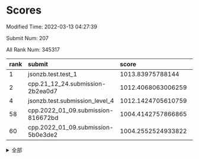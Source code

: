 # Scores

Modified Time: 2022-03-13 04:27:39

Submit Num: 207

All Rank Num: 345317

| rank |               submit               |       score        |       sigma        | pk_num |
| :--- | :--------------------------------- | :----------------- | :----------------- | :----- |
| 1    | jsonzb.test.test_1                 | 1013.83975788144   | 0.8321139630714942 | 6674   |
| 2    | cpp.21_12_24.submission-2b2ea0d7   | 1012.4068063006259 | 0.7957087571775521 | 6671   |
| 4    | jsonzb.test.submission_level_4     | 1012.1424705610759 | 0.7891104161939327 | 6676   |
| 58   | cpp.2022_01_09.submission-816672bd | 1004.4142757866865 | 0.7220386371986814 | 6672   |
| 60   | cpp.2022_01_09.submission-5b0e3de2 | 1004.2552524933822 | 0.7077126509126979 | 6677   |


<details>
<summary>全部</summary>

| rank |                 submit                 |       score        |       sigma        | pk_num |
| :--- | :------------------------------------- | :----------------- | :----------------- | :----- |
| 1    | jsonzb.test.test_1                     | 1013.83975788144   | 0.8321139630714942 | 6674   |
| 2    | cpp.21_12_24.submission-2b2ea0d7       | 1012.4068063006259 | 0.7957087571775521 | 6671   |
| 3    | gobigger.level_3.submission_level_3_42 | 1012.1956360700682 | 0.7972794647704228 | 6675   |
| 4    | jsonzb.test.submission_level_4         | 1012.1424705610759 | 0.7891104161939327 | 6676   |
| 5    | gobigger.level_3.submission_level_3_16 | 1011.6994778816943 | 0.7879090643912547 | 6670   |
| 6    | gobigger.level_3.submission_level_3_10 | 1011.0018819973651 | 0.7836978255490642 | 6675   |
| 7    | gobigger.level_3.submission_level_3_20 | 1010.9930865166867 | 0.7568118532627649 | 6665   |
| 8    | gobigger.level_3.submission_level_3_15 | 1010.9428058939122 | 0.7507204907371666 | 6675   |
| 9    | gobigger.level_3.submission_level_3_4  | 1010.9071663528795 | 0.7618934980502406 | 6677   |
| 10   | gobigger.level_3.submission_level_3_19 | 1010.8796185959811 | 0.7842139989189384 | 6671   |
| 11   | gobigger.level_3.submission_level_3_23 | 1010.7766485453877 | 0.7758826156735588 | 6667   |
| 12   | gobigger.level_3.submission_level_3_21 | 1010.7468186999886 | 0.7811261546448359 | 6673   |
| 13   | gobigger.level_3.submission_level_3_6  | 1010.7433113808064 | 0.764390755796495  | 6675   |
| 14   | gobigger.level_3.submission_level_3_9  | 1010.7323469324018 | 0.7669643942106565 | 6670   |
| 15   | gobigger.level_3.submission_level_3_27 | 1010.6883859907399 | 0.7929876113346787 | 6678   |
| 16   | gobigger.level_3.submission_level_3_25 | 1010.5775874782407 | 0.7735626744333598 | 6670   |
| 17   | gobigger.level_3.submission_level_3_22 | 1010.5658496808978 | 0.7620497904278337 | 6666   |
| 18   | gobigger.level_3.submission_level_3_0  | 1010.5141321056611 | 0.7553962625966147 | 6671   |
| 19   | gobigger.level_3.submission_level_3_36 | 1010.4889017593349 | 0.7697585085008305 | 6676   |
| 20   | gobigger.level_3.submission_level_3_35 | 1010.4883209416046 | 0.7486580472415756 | 6670   |
| 21   | gobigger.level_3.submission_level_3_29 | 1010.4332804026584 | 0.7714723154967952 | 6667   |
| 22   | gobigger.level_3.submission_level_3_18 | 1010.319652623419  | 0.7645045296662673 | 6678   |
| 23   | gobigger.level_3.submission_level_3_5  | 1010.2275585040022 | 0.7949408373345439 | 6675   |
| 24   | gobigger.level_3.submission_level_3_33 | 1010.1909294825817 | 0.7863741173305321 | 6676   |
| 25   | gobigger.level_3.submission_level_3_39 | 1010.1884319148345 | 0.742085128945552  | 6674   |
| 26   | gobigger.level_3.submission_level_3_7  | 1010.1832556961157 | 0.7421685768513474 | 6673   |
| 27   | gobigger.level_3.submission_level_3_41 | 1010.1089443394663 | 0.7580256675313057 | 6674   |
| 28   | gobigger.level_3.submission_level_3_30 | 1009.9636537222948 | 0.7625609599805064 | 6664   |
| 29   | gobigger.level_3.submission_level_3_28 | 1009.9385817898111 | 0.7562960155617968 | 6677   |
| 30   | gobigger.level_3.submission_level_3_34 | 1009.9036421681108 | 0.7756944580112224 | 6671   |
| 31   | gobigger.level_3.submission_level_3_13 | 1009.7769510338884 | 0.7503813550192111 | 6669   |
| 32   | gobigger.level_3.submission_level_3_11 | 1009.7313193553147 | 0.7465620884296255 | 6670   |
| 33   | gobigger.level_3.submission_level_3_37 | 1009.6855539270495 | 0.7552052770834917 | 6675   |
| 34   | gobigger.level_3.submission_level_3_31 | 1009.6803510128302 | 0.751931590204609  | 6675   |
| 35   | gobigger.level_3.submission_level_3_46 | 1009.6589744738008 | 0.7383785436979016 | 6677   |
| 36   | gobigger.level_3.submission_level_3_26 | 1009.6576571070811 | 0.7553344832390275 | 6671   |
| 37   | gobigger.level_3.submission_level_3_12 | 1009.5820033396396 | 0.7372878160758015 | 6670   |
| 38   | gobigger.level_3.submission_level_3_24 | 1009.5813734947604 | 0.7600948856746154 | 6674   |
| 39   | gobigger.level_3.submission_level_3_32 | 1009.5698313231786 | 0.7584918497841296 | 6676   |
| 40   | gobigger.level_3.submission_level_3_48 | 1009.5666804027376 | 0.7650639488935779 | 6668   |
| 41   | gobigger.level_3.submission_level_3_47 | 1009.5262782054851 | 0.7383585114516089 | 6671   |
| 42   | gobigger.level_3.submission_level_3_45 | 1009.5018202405441 | 0.7536144077770249 | 6678   |
| 43   | gobigger.level_3.submission_level_3_2  | 1009.4509155090276 | 0.7506747651755117 | 6675   |
| 44   | gobigger.level_3.submission_level_3_40 | 1009.4219029959622 | 0.7467454645618569 | 6668   |
| 45   | gobigger.level_3.submission_level_3_1  | 1009.3883391978479 | 0.7327420456182362 | 6672   |
| 46   | gobigger.level_3.submission_level_3_8  | 1009.207609486841  | 0.7469439001220206 | 6671   |
| 47   | gobigger.level_3.submission_level_3_44 | 1008.9491938166026 | 0.746261192277706  | 6670   |
| 48   | gobigger.level_3.submission_level_3_49 | 1008.9466323181571 | 0.7357431179233062 | 6668   |
| 49   | gobigger.level_3.submission_level_3_43 | 1008.892212854782  | 0.7428545415257979 | 6675   |
| 50   | gobigger.level_3.submission_level_3_3  | 1008.7958793891728 | 0.7436136242567202 | 6670   |
| 51   | gobigger.level_3.submission_level_3_14 | 1008.6680771776901 | 0.739459068670833  | 6675   |
| 52   | gobigger.level_3.submission_level_3_38 | 1008.535365123347  | 0.7312366479356603 | 6679   |
| 53   | gobigger.level_3.submission_level_3_17 | 1008.2786874045701 | 0.7581061591181473 | 6676   |
| 54   | gobigger.level_1.submission_level_1_0  | 1005.226137927732  | 0.7196512110516817 | 6675   |
| 55   | gobigger.level_1.submission_level_1_26 | 1004.7454662222249 | 0.7370879291625791 | 6674   |
| 56   | gobigger.level_1.submission_level_1_6  | 1004.5590618289872 | 0.7349465281263522 | 6678   |
| 57   | gobigger.level_1.submission_level_1_34 | 1004.4731289528106 | 0.7286343797640373 | 6671   |
| 58   | cpp.2022_01_09.submission-816672bd     | 1004.4142757866865 | 0.7220386371986814 | 6672   |
| 59   | gobigger.level_1.submission_level_1_48 | 1004.3191985264899 | 0.7259258495203685 | 6670   |
| 60   | cpp.2022_01_09.submission-5b0e3de2     | 1004.2552524933822 | 0.7077126509126979 | 6677   |
| 61   | gobigger.level_1.submission_level_1_17 | 1004.1483451063394 | 0.704798359068021  | 6677   |
| 62   | gobigger.level_1.submission_level_1_7  | 1004.1478730294185 | 0.7188171572224515 | 6677   |
| 63   | gobigger.level_1.submission_level_1_12 | 1004.0904140805357 | 0.719087980541889  | 6673   |
| 64   | gobigger.level_1.submission_level_1_40 | 1004.0492495636672 | 0.7260338874783359 | 6672   |
| 65   | gobigger.level_1.submission_level_1_29 | 1004.0372255617026 | 0.7216516407657092 | 6673   |
| 66   | gobigger.level_1.submission_level_1_49 | 1004.0333461653249 | 0.7161978562405829 | 6674   |
| 67   | gobigger.level_1.submission_level_1_38 | 1003.9361650788211 | 0.7118196608840694 | 6671   |
| 68   | gobigger.level_1.submission_level_1_36 | 1003.9257972457822 | 0.7176118271352591 | 6675   |
| 69   | gobigger.level_1.submission_level_1_18 | 1003.7455276331237 | 0.7144459343653682 | 6674   |
| 70   | gobigger.level_1.submission_level_1_33 | 1003.7136983192096 | 0.7162476895782746 | 6675   |
| 71   | gobigger.level_1.submission_level_1_43 | 1003.7125015776305 | 0.7098216548229697 | 6675   |
| 72   | gobigger.level_1.submission_level_1_21 | 1003.5763776520798 | 0.7158882857622734 | 6675   |
| 73   | gobigger.level_1.submission_level_1_42 | 1003.5060767122528 | 0.718047738615588  | 6670   |
| 74   | gobigger.level_1.submission_level_1_46 | 1003.5055346349586 | 0.7254520347239635 | 6674   |
| 75   | gobigger.level_1.submission_level_1_24 | 1003.4992284594136 | 0.7199239254638197 | 6677   |
| 76   | gobigger.level_1.submission_level_1_8  | 1003.473242891423  | 0.7120608515857239 | 6675   |
| 77   | gobigger.level_1.submission_level_1_44 | 1003.381816164025  | 0.7225640986641255 | 6671   |
| 78   | gobigger.level_1.submission_level_1_15 | 1003.3076647876896 | 0.706682410934172  | 6673   |
| 79   | gobigger.level_1.submission_level_1_1  | 1003.2991599858996 | 0.7151598796986384 | 6672   |
| 80   | gobigger.level_1.submission_level_1_45 | 1003.2925380502389 | 0.7344220014336077 | 6678   |
| 81   | gobigger.level_1.submission_level_1_3  | 1003.2806592934404 | 0.7212053774880384 | 6674   |
| 82   | gobigger.level_1.submission_level_1_41 | 1003.2729643074036 | 0.7100053413270947 | 6671   |
| 83   | gobigger.level_1.submission_level_1_13 | 1003.2687731710911 | 0.7183811371340584 | 6669   |
| 84   | gobigger.level_1.submission_level_1_19 | 1003.2575266387721 | 0.7267131628841289 | 6678   |
| 85   | gobigger.level_1.submission_level_1_37 | 1003.1571179285096 | 0.7277818196160794 | 6674   |
| 86   | gobigger.level_1.submission_level_1_2  | 1002.9916600519612 | 0.7153924247189798 | 6668   |
| 87   | gobigger.level_1.submission_level_1_32 | 1002.9901415482358 | 0.7152973885698058 | 6672   |
| 88   | gobigger.level_1.submission_level_1_39 | 1002.9887062799847 | 0.7174367939793966 | 6677   |
| 89   | gobigger.level_1.submission_level_1_28 | 1002.9379879233276 | 0.7132104361820725 | 6675   |
| 90   | gobigger.level_1.submission_level_1_9  | 1002.9082754379257 | 0.7057223786428479 | 6672   |
| 91   | gobigger.level_1.submission_level_1_14 | 1002.8753538896035 | 0.7047127943453665 | 6668   |
| 92   | gobigger.level_1.submission_level_1_31 | 1002.8648455297794 | 0.720204817373938  | 6669   |
| 93   | gobigger.level_1.submission_level_1_11 | 1002.8139787917545 | 0.7136984835798167 | 6672   |
| 94   | gobigger.level_1.submission_level_1_20 | 1002.8024680498035 | 0.7116882524361049 | 6673   |
| 95   | gobigger.level_1.submission_level_1_10 | 1002.7004244267785 | 0.7137104866967101 | 6680   |
| 96   | gobigger.level_1.submission_level_1_4  | 1002.6291156464387 | 0.7134058373115112 | 6673   |
| 97   | gobigger.level_1.submission_level_1_5  | 1002.5160667140655 | 0.7074591320357364 | 6670   |
| 98   | gobigger.level_1.submission_level_1_22 | 1002.4679790293495 | 0.7182631000609448 | 6670   |
| 99   | gobigger.level_1.submission_level_1_35 | 1002.4261439154416 | 0.7093567110204239 | 6667   |
| 100  | gobigger.level_1.submission_level_1_30 | 1002.3121709435198 | 0.7255640452467313 | 6672   |
| 101  | gobigger.level_1.submission_level_1_23 | 1002.23130221018   | 0.706952797413051  | 6670   |
| 102  | gobigger.level_1.submission_level_1_16 | 1002.1162634573485 | 0.7193817366942533 | 6674   |
| 103  | gobigger.level_1.submission_level_1_27 | 1002.0367244429833 | 0.711858446217494  | 6668   |
| 104  | gobigger.level_1.submission_level_1_25 | 1001.659607607018  | 0.7131693834083488 | 6673   |
| 105  | gobigger.level_1.submission_level_1_47 | 1001.4300329517043 | 0.7001399169329736 | 6676   |
| 106  | gobigger.random.submission_random_10   | 997.4292137707993  | 0.7006506071779091 | 6669   |
| 107  | gobigger.random.submission_random_11   | 997.2453596102868  | 0.7034430709434359 | 6678   |
| 108  | gobigger.random.submission_random_47   | 997.1976911484702  | 0.7182869228247862 | 6668   |
| 109  | gobigger.random.submission_random_15   | 996.9346756172104  | 0.6980512351243192 | 6671   |
| 110  | gobigger.random.submission_random_6    | 996.8090931032318  | 0.7199189139647202 | 6673   |
| 111  | gobigger.random.submission_random_40   | 996.7037120234019  | 0.7089357199950599 | 6675   |
| 112  | gobigger.random.submission_random_29   | 996.66930335737    | 0.7039350751007554 | 6670   |
| 113  | gobigger.random.submission_random_5    | 996.6087768231001  | 0.7094867059075731 | 6675   |
| 114  | gobigger.random.submission_random_35   | 996.5996954906653  | 0.7143392468848355 | 6675   |
| 115  | gobigger.random.submission_random_32   | 996.4707921074184  | 0.6948221335520174 | 6676   |
| 116  | gobigger.random.submission_random_14   | 996.4311809607811  | 0.7018407877789037 | 6670   |
| 117  | gobigger.random.submission_random_3    | 996.3973696434251  | 0.699890197305149  | 6672   |
| 118  | gobigger.random.submission_random_44   | 996.3300423094695  | 0.7073374789812897 | 6676   |
| 119  | gobigger.random.submission_random_45   | 996.3158983184137  | 0.7131917186405602 | 6671   |
| 120  | gobigger.random.submission_random_17   | 996.2883769393707  | 0.7139290175116355 | 6667   |
| 121  | gobigger.random.submission_random_49   | 996.2656953823522  | 0.7059814606264082 | 6678   |
| 122  | gobigger.random.submission_random_16   | 996.2608796323648  | 0.7147350209398915 | 6666   |
| 123  | gobigger.random.submission_random_24   | 996.2229597555059  | 0.7047347147828384 | 6675   |
| 124  | gobigger.random.submission_random_27   | 996.2214218220835  | 0.7078302965581665 | 6674   |
| 125  | gobigger.random.submission_random_28   | 996.1381664200734  | 0.709948374980654  | 6674   |
| 126  | gobigger.random.submission_random_38   | 996.1049012734085  | 0.7029287830970444 | 6672   |
| 127  | gobigger.random.submission_random_7    | 996.0997115432604  | 0.7103930250752615 | 6666   |
| 128  | gobigger.random.submission_random_46   | 996.0876046057298  | 0.7034212380220669 | 6668   |
| 129  | gobigger.random.submission_random_21   | 996.06613962183    | 0.7186808169665521 | 6672   |
| 130  | gobigger.random.submission_random_48   | 996.060778543256   | 0.7126098045292175 | 6676   |
| 131  | gobigger.random.submission_random_20   | 995.9826789664505  | 0.7032682053610156 | 6675   |
| 132  | gobigger.random.submission_random_25   | 995.9425022144076  | 0.726617536721462  | 6667   |
| 133  | gobigger.random.submission_random_18   | 995.832201404065   | 0.7086542555984806 | 6674   |
| 134  | gobigger.random.submission_random_9    | 995.8011644944797  | 0.7000369893169401 | 6673   |
| 135  | gobigger.random.submission_random_19   | 995.7694740624862  | 0.7058977514272514 | 6673   |
| 136  | gobigger.random.submission_random_37   | 995.7413577687352  | 0.7167528901810003 | 6671   |
| 137  | gobigger.random.submission_random_26   | 995.7163740542065  | 0.7060610022505339 | 6674   |
| 138  | gobigger.random.submission_random_31   | 995.7037584850002  | 0.7174173819403176 | 6672   |
| 139  | gobigger.random.submission_random_43   | 995.6610374506397  | 0.7284491396285028 | 6669   |
| 140  | gobigger.random.submission_random_42   | 995.6205626829154  | 0.7146498400239333 | 6673   |
| 141  | gobigger.random.submission_random_2    | 995.5878995646901  | 0.7035259224691265 | 6673   |
| 142  | gobigger.random.submission_random_33   | 995.5691928374711  | 0.7263959888414903 | 6667   |
| 143  | gobigger.random.submission_random_30   | 995.5086760921707  | 0.7206560607119427 | 6679   |
| 144  | gobigger.random.submission_random_39   | 995.5015837751428  | 0.7183374096873733 | 6669   |
| 145  | gobigger.random.submission_random_1    | 995.440011008823   | 0.7075172831138269 | 6669   |
| 146  | gobigger.random.submission_random_41   | 995.3305639990941  | 0.7028224422628836 | 6675   |
| 147  | gobigger.random.submission_random_12   | 995.3013147720108  | 0.7046601327071661 | 6675   |
| 148  | gobigger.random.submission_random_23   | 995.1684491027237  | 0.7199812209361911 | 6675   |
| 149  | gobigger.random.submission_random_22   | 995.131759240471   | 0.7043385604507203 | 6669   |
| 150  | gobigger.random.submission_random_34   | 995.090464599175   | 0.7072943351065414 | 6674   |
| 151  | gobigger.random.submission_random_13   | 995.0702696958947  | 0.7174180025779999 | 6676   |
| 152  | gobigger.random.submission_random_0    | 994.9505634953672  | 0.7138691665134289 | 6676   |
| 153  | gobigger.random.submission_random_8    | 994.8361032332501  | 0.7243490710375458 | 6674   |
| 154  | gobigger.random.submission_random_4    | 994.5887926657638  | 0.7171861931821892 | 6674   |
| 155  | gobigger.random.submission_random_36   | 994.544522340054   | 0.7127263291090778 | 6669   |
| 156  | gobigger.level_2.submission_level_2_38 | 993.8523667368828  | 0.7139099079476288 | 6672   |
| 157  | gobigger.level_2.submission_level_2_8  | 993.5441120834881  | 0.7532851803694727 | 6672   |
| 158  | gobigger.level_2.submission_level_2_7  | 993.345412621285   | 0.7393077154756881 | 6676   |
| 159  | gobigger.level_2.submission_level_2_10 | 993.2878897531122  | 0.7482242174664717 | 6672   |
| 160  | gobigger.level_2.submission_level_2_1  | 993.2857488670387  | 0.7363457809461033 | 6670   |
| 161  | gobigger.level_2.submission_level_2_0  | 993.0760285053614  | 0.7489231718071238 | 6676   |
| 162  | gobigger.level_2.submission_level_2_17 | 993.046770600828   | 0.7376317676956483 | 6677   |
| 163  | gobigger.level_2.submission_level_2_22 | 992.8990864024389  | 0.7364147110953287 | 6673   |
| 164  | gobigger.level_2.submission_level_2_48 | 992.796139695461   | 0.7636978062421272 | 6676   |
| 165  | gobigger.level_2.submission_level_2_6  | 992.7458544585423  | 0.7430697207413934 | 6674   |
| 166  | gobigger.level_2.submission_level_2_21 | 992.7196143781443  | 0.7500235501847253 | 6677   |
| 167  | gobigger.level_2.submission_level_2_14 | 992.7064341580319  | 0.7445941834442722 | 6670   |
| 168  | gobigger.level_2.submission_level_2_16 | 992.685423503723   | 0.7388037613427861 | 6675   |
| 169  | gobigger.level_2.submission_level_2_32 | 992.654051729558   | 0.7602153903360814 | 6675   |
| 170  | gobigger.level_2.submission_level_2_41 | 992.6472891945992  | 0.7435146610829315 | 6679   |
| 171  | gobigger.level_2.submission_level_2_46 | 992.6383447581403  | 0.7377162364794754 | 6672   |
| 172  | gobigger.level_2.submission_level_2_9  | 992.5786155861947  | 0.7258146057884898 | 6675   |
| 173  | gobigger.level_2.submission_level_2_43 | 992.5227746436543  | 0.747791835079955  | 6673   |
| 174  | gobigger.level_2.submission_level_2_25 | 992.5097043918187  | 0.7332754975627792 | 6667   |
| 175  | gobigger.level_2.submission_level_2_42 | 992.4844380812895  | 0.7434763892584897 | 6671   |
| 176  | gobigger.level_2.submission_level_2_39 | 992.4679426026676  | 0.7376336839990324 | 6674   |
| 177  | gobigger.level_2.submission_level_2_31 | 992.4663274473387  | 0.742537028944987  | 6674   |
| 178  | gobigger.level_2.submission_level_2_30 | 992.4009169956477  | 0.7599250223139778 | 6675   |
| 179  | gobigger.level_2.submission_level_2_33 | 992.3414767042964  | 0.7599823082397446 | 6672   |
| 180  | gobigger.level_2.submission_level_2_29 | 992.3200981184307  | 0.7342183719135823 | 6676   |
| 181  | gobigger.level_2.submission_level_2_4  | 992.3113610312519  | 0.7549037433265732 | 6668   |
| 182  | gobigger.level_2.submission_level_2_28 | 992.1920128390307  | 0.7470395255245676 | 6677   |
| 183  | gobigger.level_2.submission_level_2_47 | 992.1290935478835  | 0.7476330642076302 | 6670   |
| 184  | gobigger.level_2.submission_level_2_49 | 992.0332800994282  | 0.7411121658521915 | 6678   |
| 185  | gobigger.level_2.submission_level_2_12 | 992.0034097907251  | 0.7489995198988121 | 6670   |
| 186  | gobigger.level_2.submission_level_2_40 | 991.9862567677817  | 0.7513142336417666 | 6670   |
| 187  | gobigger.level_2.submission_level_2_44 | 991.9477210423497  | 0.7394873449570888 | 6670   |
| 188  | gobigger.level_2.submission_level_2_3  | 991.8727561266362  | 0.7535774237054305 | 6672   |
| 189  | gobigger.level_2.submission_level_2_2  | 991.8261422902322  | 0.7413864093593793 | 6675   |
| 190  | gobigger.level_2.submission_level_2_23 | 991.7650350886026  | 0.748420612701709  | 6668   |
| 191  | gobigger.level_2.submission_level_2_18 | 991.746802482088   | 0.7336172590505518 | 6675   |
| 192  | gobigger.level_2.submission_level_2_26 | 991.7126978816128  | 0.7593603976978341 | 6679   |
| 193  | gobigger.level_2.submission_level_2_35 | 991.6430066739792  | 0.7684899995802889 | 6672   |
| 194  | gobigger.level_2.submission_level_2_24 | 991.5271133346643  | 0.7648987012820256 | 6670   |
| 195  | gobigger.level_2.submission_level_2_5  | 991.3531965207623  | 0.7571886437313504 | 6671   |
| 196  | gobigger.level_2.submission_level_2_13 | 991.3335746883721  | 0.758219961731519  | 6671   |
| 197  | gobigger.level_2.submission_level_2_19 | 991.2889720076546  | 0.7502495797839149 | 6668   |
| 198  | gobigger.level_2.submission_level_2_34 | 991.2714277844008  | 0.7460582634866059 | 6672   |
| 199  | gobigger.level_2.submission_level_2_15 | 991.1939733062129  | 0.7532979523382546 | 6672   |
| 200  | gobigger.level_2.submission_level_2_20 | 991.1001248737609  | 0.752677963839427  | 6670   |
| 201  | gobigger.level_2.submission_level_2_27 | 991.0327148285214  | 0.7522856934286051 | 6671   |
| 202  | gobigger.level_2.submission_level_2_36 | 990.9938549536789  | 0.7521410978369834 | 6675   |
| 203  | gobigger.level_2.submission_level_2_37 | 990.3996739061089  | 0.7723754284677126 | 6676   |
| 204  | gobigger.level_2.submission_level_2_11 | 990.3138008865399  | 0.77062080339201   | 6676   |
| 205  | gobigger.level_2.submission_level_2_45 | 990.1463273694632  | 0.7627273841330178 | 6678   |
| 206  | gobigger.none.submission_none_1        | 977.1333823420986  | 1.3646091341231923 | 6668   |
| 207  | gobigger.none.submission_none_0        | 976.4133039233119  | 1.4611032797590349 | 6674   |

</details>